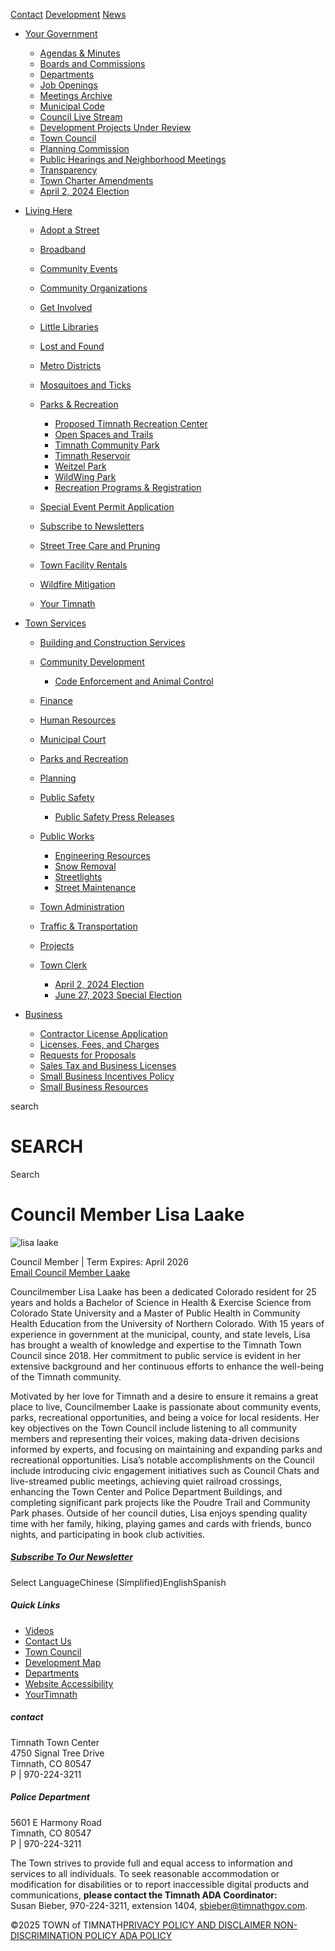 [Contact](https://timnath.org/get-involved) [Development](https://timnath.org/development-projects-under-review) [News](https://timnath.org/news)

- [Your Government](https://timnath.org/council-member-lisa-laake)
  
  - [Agendas &amp; Minutes](https://timnath.org/agendas-minutes)
  - [Boards and Commissions](https://timnath.org/boards-and-commissions-2)
  - [Departments](https://timnath.org/departments)
  - [Job Openings](https://timnath.org/job-openings)
  - [Meetings Archive](https://timnath.org/meetings-archive)
  - [Municipal Code](https://library.municode.com/co/timnath/codes/municipal_code)
  - [Council Live Stream](https://timnath.org/live-stream)
  - [Development Projects Under Review](https://timnath.org/development-projects-under-review)
  - [Town Council](https://timnath.org/town-council)
  - [Planning Commission](https://timnath.org/planning-commission)
  - [Public Hearings and Neighborhood Meetings](https://timnath.org/neighborhood-meetings)
  - [Transparency](https://timnath.org/transparency)
  - [Town Charter Amendments](https://timnath.org/?page_id=6842)
  - [April 2, 2024 Election](https://timnath.org/april-2-election)
- [Living Here](https://timnath.org/council-member-lisa-laake)
  
  - [Adopt a Street](https://timnath.org/adopt-a-street)
  - [Broadband](https://timnath.org/broadband)
  - [Community Events](https://timnath.org/community-events)
  - [Community Organizations](https://timnath.org/community-organizations)
  - [Get Involved](https://timnath.org/get-involved)
  - [Little Libraries](https://timnath.org/little-libraries)
  - [Lost and Found](https://timnath.org/lost-and-found)
  - [Metro Districts](https://timnath.org/metro-districts)
  - [Mosquitoes and Ticks](https://timnath.org/mosquitoes-and-ticks)
  - [Parks &amp; Recreation](https://timnath.org/parks-and-recreation)
    
    - [Proposed Timnath Recreation Center](https://timnath.org/reccenter)
    - [Open Spaces and Trails](https://timnath.org/open-spaces-and-trails)
    - [Timnath Community Park](https://timnath.org/timnath-community-park)
    - [Timnath Reservoir](https://timnath.org/timnath-reservoir)
    - [Weitzel Park](https://timnath.org/weitzel-park)
    - [WildWing Park](https://timnath.org/wildwing-park)
    - [Recreation Programs &amp; Registration](https://timnath.org/recreation)
  - [Special Event Permit Application](https://timnath.org/wp-content/uploads/2025/02/Special-Event-Application-Packet-2025-Update-fillable.pdf)
  - [Subscribe to Newsletters](https://timnath.org/subscribe)
  - [Street Tree Care and Pruning](https://timnath.org/tree-pruning)
  - [Town Facility Rentals](https://timnath.org/town-facility-rentals)
  - [Wildfire Mitigation](https://timnath.org/wildfire-mitigation)
  - [Your Timnath](https://timnath.org/your-timnath)
- [Town Services](https://timnath.org/council-member-lisa-laake)
  
  - [Building and Construction Services](https://timnath.org/building-and-construction-services)
  - [Community Development](https://timnath.org/community-development)
    
    - [Code Enforcement and Animal Control](https://timnath.org/code-enforcement)
  - [Finance](https://timnath.org/finance)
  - [Human Resources](https://timnath.org/human-resources)
  - [Municipal Court](https://timnath.org/municipal-court)
  - [Parks and Recreation](https://timnath.org/parks-and-recreation)
  - [Planning](https://timnath.org/planning)
  - [Public Safety](https://timnath.org/public-safety)
    
    - [Public Safety Press Releases](https://timnath.org/public-safety-press-releases)
  - [Public Works](https://timnath.org/public-works)
    
    - [Engineering Resources](https://timnath.org/engineering)
    - [Snow Removal](https://timnath.org/snow-removal)
    - [Streetlights](https://timnath.org/streetlights)
    - [Street Maintenance](https://timnath.org/street-maintenance)
  - [Town Administration](https://timnath.org/town-manager)
  - [Traffic &amp; Transportation](https://timnath.org/traffic-transportation)
  - [Projects](https://timnath.org/town-projects)
  - [Town Clerk](https://timnath.org/town-clerk)
    
    - [April 2, 2024 Election](https://timnath.org/april-2-election)
    - [June 27, 2023 Special Election](https://timnath.org/?page_id=7145)
- [Business](https://timnath.org/council-member-lisa-laake)
  
  - [Contractor License Application](https://timnath.org/contractor-license-application)
  - [Licenses, Fees, and Charges](https://timnath.org/licenses-fees-and-charges)
  - [Requests for Proposals](https://timnath.org/requests-for-proposals)
  - [Sales Tax and Business Licenses](https://timnath.org/sales-tax-licenses)
  - [Small Business Incentives Policy](https://timnath.org/wp-content/uploads/2023/09/037-20239294.pdf)
  - [Small Business Resources](https://timnath.org/small-business-resources)

search

# SEARCH

Search

# Council Member Lisa Laake

![lisa laake](https://timnath.org/wp-content/uploads/2024/06/Lisa-Laake-228x300-1.png)

Council Member | Term Expires: April 2026  
[Email Council Member Laake](mailto:llaake@timnathgov.com)

Councilmember Lisa Laake has been a dedicated Colorado resident for 25 years and holds a Bachelor of Science in Health &amp; Exercise Science from Colorado State University and a Master of Public Health in Community Health Education from the University of Northern Colorado. With 15 years of experience in government at the municipal, county, and state levels, Lisa has brought a wealth of knowledge and expertise to the Timnath Town Council since 2018. Her commitment to public service is evident in her extensive background and her continuous efforts to enhance the well-being of the Timnath community.

Motivated by her love for Timnath and a desire to ensure it remains a great place to live, Councilmember Laake is passionate about community events, parks, recreational opportunities, and being a voice for local residents. Her key objectives on the Town Council include listening to all community members and representing their voices, making data-driven decisions informed by experts, and focusing on maintaining and expanding parks and recreational opportunities. Lisa’s notable accomplishments on the Council include introducing civic engagement initiatives such as Council Chats and live-streamed public meetings, achieving quiet railroad crossings, enhancing the Town Center and Police Department Buildings, and completing significant park projects like the Poudre Trail and Community Park phases. Outside of her council duties, Lisa enjoys spending quality time with her family, hiking, playing games and cards with friends, bunco nights, and participating in book club activities.

##### [Subscribe To Our Newsletter](https://timnath.org/subscribe)

Select LanguageChinese (Simplified)EnglishSpanish

##### Quick Links

- [Videos](https://www.youtube.com/channel/UCezfS8VQzcgjuiw3D3WseKg/featured)
- [Contact Us](https://timnath.org/get-involved)
- [Town Council](https://timnath.org/town-council)
- [Development Map](https://timnath.maps.arcgis.com/apps/instant/basic/index.html?appid=51a6d5a34c214ee4bb433623d3368009)
- [Departments](https://timnath.org/departments)
- [Website Accessibility](https://timnath.org/website-accessibility)
- [YourTimnath](https://yourtimnath.org)

##### contact

Timnath Town Center  
4750 Signal Tree Drive  
Timnath, CO 80547  
P | 970-224-3211

##### Police Department

5601 E Harmony Road  
Timnath, CO 80547  
P | 970-224-3211

The Town strives to provide full and equal access to information and services to all individuals. To seek reasonable accommodation or modification for disabilities or to report inaccessible digital products and communications, **please contact the Timnath ADA Coordinator:**  
Susan Bieber, 970-224-3211, extension 1404, [sbieber@timnathgov.com](mailto:sbieber@timnathgov.com).

©2025 TOWN of TIMNATH[PRIVACY POLICY AND DISCLAIMER NON-DISCRIMINATION POLICY ADA POLICY](https://timnath.org/website-accessibility)